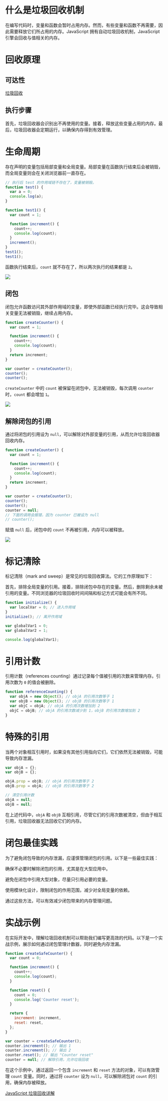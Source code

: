 # 什么是垃圾回收机制

在编写代码时，变量和函数会暂时占用内存。然而，有些变量和函数不再需要，因此需要释放它们所占用的内存。JavaScript 拥有自动垃圾回收机制，JavaScript 引擎会回收与值相关的内存。

# 回收原理

## 可达性

[垃圾回收](https://zh.javascript.info/garbage-collection#ke-da-xing-reachability)

## 执行步骤

首先，垃圾回收器会识别出不再使用的变量。接着，释放这些变量占用的内存。最后，垃圾回收器会定期运行，以确保内存得到有效管理。

# 生命周期

存在声明的变量包括局部变量和全局变量。局部变量在函数执行结束后会被销毁，而全局变量则会在关闭浏览器前一直存在。

```javascript
// 执行后 test 的作用域链不存在了，变量被销毁。
function test() {
  var a = 0;
  console.log(a);
}
```

```javascript
function test1() {
  var count = 1;

  function increment() {
    count++;
    console.log(count);
  }
  increment();
}
test1();
test1();
```

函数执行结束后，`count` 就不存在了，所以两次执行的结果都是 `2`。

![](../images/ea28de4476a8423d8b5a1aa193b6686a.png)

## 闭包

闭包允许函数访问其外部作用域的变量，即使外部函数已经执行完毕。这会导致相关变量无法被销毁，继续占用内存。

```javascript
function createCounter() {
  var count = 1;

  function increment() {
    count++;
    console.log(count);
  }
  return increment;
}

var counter = createCounter();
counter();
counter();
```

`createCounter` 中的 `count` 被保留在闭包中，无法被销毁，每次调用 `counter` 时，`count` 都会增加 `1`。

![](../images/2a6a26fa2c28f49a96a1a359efe7c3d3.png)

## 解除闭包的引用

通过将闭包的引用设为 `null`，可以解除对外部变量的引用，从而允许垃圾回收器回收内存。

```javascript
function createCounter() {
  var count = 1;

  function increment() {
    count++;
    console.log(count);
  }
  return increment;
}

var counter = createCounter();
counter();
counter();
counter = null;
// 下面的调用会报错，因为 counter 已被设为 null
// counter();
```

赋值 `null` 后，闭包中的 `count` 不再被引用，内存可以被释放。

![](../images/5e4438a7e9851d99af30de9231f0a4ca.png)

# 标记清除

标记清除（mark and sweep）是常见的垃圾回收算法。它的工作原理如下：

首先，排除全局变量的引用。接着，排除闭包中存在的变量。然后，删除剩余未被引用的变量。不同浏览器的垃圾回收时间间隔和标记方式可能会有所不同。

```javascript
function initialize() {
  var localVar = 0; // 进入作用域
}
initialize(); // 离开作用域

var globalVar1 = 0;
var globalVar2 = 1;

console.log(globalVar1);
```

# 引用计数

引用计数（references counting）通过记录每个值被引用的次数来管理内存。引用次数为 `0` 的值会被删除。

```javascript
function referenceCounting() {
  var objA = new Object(); // objA 的引用次数等于 1
  var objB = new Object(); // objB 的引用次数等于 1
  var objC = objA; // objA 的引用次数增加到 2
  objC = objB; // objA 的引用次数减少到 1，objB 的引用次数增加到 2
}
```

# 特殊的引用

当两个对象相互引用时，如果没有其他引用指向它们，它们依然无法被销毁，可能导致内存泄漏。

```javascript
var objA = {};
var objB = {};

objA.prop = objB; // objA 的引用次数等于 2
objB.prop = objA; // objB 的引用次数等于 2

// 清空引用计数
objA = null;
objB = null;
```

在上述代码中，`objA` 和 `objB` 互相引用，尽管它们的引用次数被清空，但由于相互引用，垃圾回收器无法回收它们的内存。

# 闭包最佳实践

为了避免闭包导致的内存泄漏，应谨慎管理闭包的引用。以下是一些最佳实践：

确保不必要时解除闭包的引用，尤其是在大型应用中。

避免在闭包中引用大型对象，尽量只引用必要的变量。

使用模块化设计，限制闭包的作用范围，减少对全局变量的依赖。

通过这些方法，可以有效减少闭包带来的内存管理问题。

# 实战示例

在实际开发中，理解垃圾回收机制可以帮助我们编写更高效的代码。以下是一个实战示例，展示如何通过闭包管理计数器，同时避免内存泄漏。

```javascript
function createSafeCounter() {
  var count = 0;

  function increment() {
    count++;
    console.log(count);
  }

  function reset() {
    count = 0;
    console.log('Counter reset');
  }

  return {
    increment: increment,
    reset: reset,
  };
}

var counter = createSafeCounter();
counter.increment(); // 输出 1
counter.increment(); // 输出 2
counter.reset(); // 输出 "Counter reset"
counter = null; // 解除引用，允许垃圾回收
```

在这个示例中，通过返回一个包含 `increment` 和 `reset` 方法的对象，可以有效管理 `count` 变量。同时，通过将 `counter` 设为 `null`，可以解除闭包对 `count` 的引用，确保内存被释放。

[JavaScript 垃圾回收详解](https://zh.javascript.info/garbage-collection#ke-da-xing-reachability)

